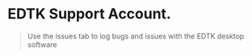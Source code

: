 # EDTK Support Account.

> Use the issues tab to log bugs and issues with the EDTK desktop software
